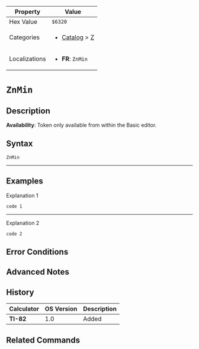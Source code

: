| Property      | Value |
|---------------|-------|
| Hex Value     | `$6320`|
| Categories    | <ul><li>[Catalog](../categories/Catalog.md) > [Z](../categories/Catalog.md#Z)</li></ul> |
| Localizations | <ul><li><b>FR</b>: `ZnMin`</li></ul> |

# `ZnMin`

## Description



<b>Availability</b>: Token only available from within the Basic editor.

## Syntax
`ZnMin`

<hr>

## Examples

Explanation 1
```ti-basic
code 1
```
---
Explanation 2
```ti-basic
code 2
```

## Error Conditions


## Advanced Notes


## History
| Calculator | OS Version | Description |
|------------|------------|-------------|
| <b>TI-82</b> | 1.0 | Added

## Related Commands

    